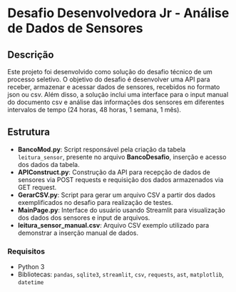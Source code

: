 # Desafio Desenvolvedora Jr - Análise de Dados de Sensores

## Descrição

Este projeto foi desenvolvido como solução do desafio técnico de um processo seletivo. O objetivo do desafio é desenvolver uma API para receber, armazenar e acessar dados de sensores, recebidos no formato json ou csv. Além disso, a solução inclui uma interface para o input manual do documento csv e análise das informações dos sensores em diferentes intervalos de tempo (24 horas, 48 horas, 1 semana, 1 mês).

## Estrutura

- **BancoMod.py**: Script responsável pela criação da tabela `leitura_sensor`, presente no arquivo **BancoDesafio**, inserção e acesso dos dados da tabela.
- **APIConstruct.py**: Construção da API para recepção de dados de sensores via POST requests e requisição dos dados armazenados via GET request.
- **GerarCSV.py**: Script para gerar um arquivo CSV a partir dos dados exemplificados no desafio para realização de testes.
- **MainPage.py**: Interface do usuário usando Streamlit para visualização dos dados dos sensores e input de arquivos.
- **leitura_sensor_manual.csv**: Arquivo CSV exemplo utilizado para demonstrar a inserção manual de dados.

### Requisitos

- Python 3
- Bibliotecas: `pandas`, `sqlite3`, `streamlit`, `csv`, `requests`, `ast`, `matplotlib`, `datetime`

